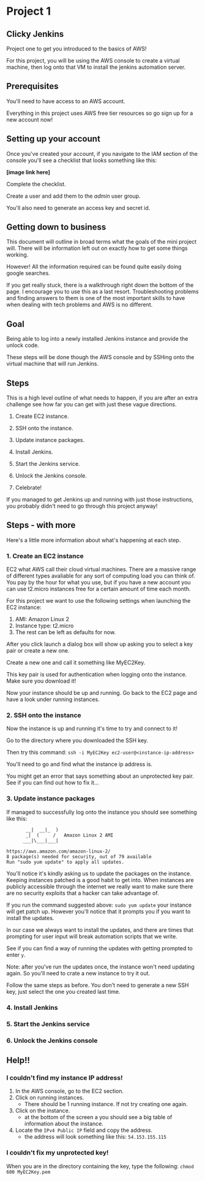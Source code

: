 # Project 1

## Clicky Jenkins

Project one to get you introduced to the basics of AWS!

For this project, you will be using the AWS console to create a virtual machine, then log onto that VM to install the jenkins automation server.

## Prerequisites

You'll need to have access to an AWS account.

Everything in this project uses AWS free tier resources so go sign up for a new account now!

## Setting up your account

Once you've created your account, if you navigate to the IAM section of the console you'll see a checklist that looks something like this:

__[image link here]__

Complete the checklist.

Create a user and add them to the _admin_ user group.

You'll also need to generate an access key and secret id.

## Getting down to business

This document will outline in broad terms what the goals of the mini project will. There will be information left out on exactly how to get some things working.

However! All the information required can be found quite easily doing google searches.

If you get really stuck, there is a walkthrough right down the bottom of the page. I encourage you to use this as a last resort. Troubleshooting problems and finding answers to them is one of the most important skills to have when dealing with tech problems and AWS is no different.

## Goal
Being able to log into a newly installed Jenkins instance and provide the unlock code.

These steps will be done though the AWS console and by SSHing onto the virtual machine that will run Jenkins.

## Steps

This is a high level outline of what needs to happen, if you are after an extra challenge see how far you can get with just these vague directions.

1. Create EC2 instance.

1. SSH onto the instance.

1. Update instance packages.

1. Install Jenkins.

1. Start the Jenkins service.

1. Unlock the Jenkins console.

1. Celebrate!

If you managed to get Jenkins up and running with just those instructions, you probably didn't need to go through this project anyway!

## Steps - with more

Here's a little more information about what's happening at each step.

### 1. Create an EC2 instance

EC2 what AWS call their cloud virtual machines. There are a massive range of different types avaliable for any sort of computing load you can think of. You pay by the hour for what you use, but if you have a new account you can use t2.micro instances free for a certain amount of time each month.

For this project we want to use the following settings when launching the EC2 instance:
1. AMI: Amazon Linux 2
1. Instance type: t2.micro
1. The rest can be left as defaults for now.

After you click launch a dialog box will show up asking you to select a key pair or create a new one.

Create a new one and call it something like MyEC2Key.

This key pair is used for authentication when logging onto the instance. Make sure you download it!

Now your instance should be up and running. Go back to the EC2 page and have a look under running instances.

### 2. SSH onto the instance

Now the instance is up and running it's time to try and connect to it!

Go to the directory where you downloaded the SSH key.

Then try this command:
`ssh -i MyEC2Key ec2-user@<instance-ip-address>`

You'll need to go and find what the instance ip address is.

You might get an error that says something about an unprotected key pair. See if you can find out how to fix it...


### 3. Update instance packages

If managed to successfully log onto the instance you should see something like this:

```
       __|  __|_  )
       _|  (     /   Amazon Linux 2 AMI
      ___|\___|___|

https://aws.amazon.com/amazon-linux-2/
8 package(s) needed for security, out of 79 available
Run "sudo yum update" to apply all updates.
```

You'll notice it's kindly asking us to update the packages on the instance. Keeping instances patched is a good habit to get into. When instances are publicly accessible through the internet we really want to make sure there are no security exploits that a hacker can take advantage of.

If you run the command suggested above: `sudo yum update` your instance will get patch up. However you'll notice that it prompts you if you want to install the updates.

In our case we always want to install the updates, and there are times that prompting for user input will break automation scripts that we write.

See if you can find a way of running the updates with getting prompted to enter `y`.

Note: after you've run the updates once, the instance won't need updating again. So you'll need to crate a new instance to try it out.

Follow the same steps as before. You don't need to generate a new SSH key, just select the one you created last time.


### 4. Install Jenkins

### 5. Start the Jenkins service

### 6. Unlock the Jenkins console


## Help!!

### I couldn't find my instance IP address!

1. In the AWS console, go to the EC2 section.
1. Click on running instances.
    - There should be 1 running instance. If not try creating one again.
1. Click on the instance.
    - at the bottom of the screen a you should see a big table of information about the instance.
1. Locate the `IPv4 Public IP` field and copy the address.
   - the address will look something like this: `54.153.155.115`

### I couldn't fix my unprotected key!

When you are in the directory containing the key, type the following:
`chmod 600 MyEC2Key.pem`